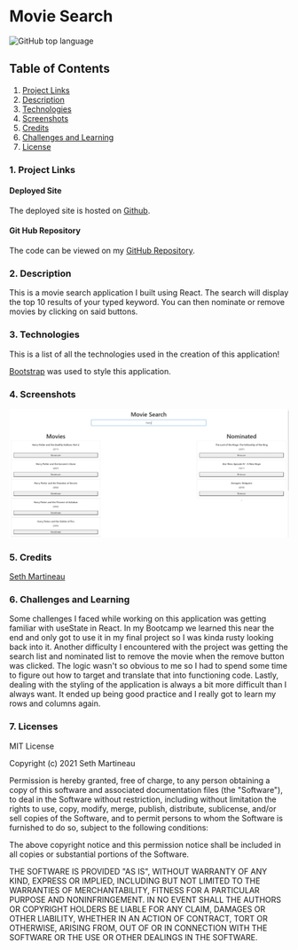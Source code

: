 # Movie Search
![GitHub top language](https://img.shields.io/github/languages/top/slothings/movie-search)

## Table of Contents

1. [ Project Links ](#links)
2. [ Description ](#description)
3. [ Technologies ](#technologies)
4. [ Screenshots ](#screenshots)
5. [ Credits ](#credits)
6. [ Challenges and Learning ](#challenges/learning)
7. [ License ](#license)

<a name = "links"></a>

### 1. Project Links

#### Deployed Site

The deployed site is hosted on [Github](https://slothings.github.io/movie-search/).

#### Git Hub Repository

The code can be viewed on my [GitHub Repository](https://github.com/slothings/movie-search).

<a name = "description"></a>

### 2. Description

This is a movie search application I built using React. The search will display the top 10 results of your typed keyword. You can then nominate or remove movies by clicking on said buttons.

<a name = "technologies" ></a>

### 3. Technologies

This is a list of all the technologies used in the creation of this application!

[Bootstrap](https://getbootstrap.com/) was used to style this application.

<a name = "screenshots"></a>

### 4. Screenshots

![Movie Search](src/screenShot.JPG)

<a name = "credits"></a>

### 5. Credits

[Seth Martineau](https://github.com/slothings)

<a name = "challenges/learning" >

### 6. Challenges and Learning

Some challenges I faced while working on this application was getting familiar with useState in React. In my Bootcamp we learned this near the end and only got to use it in my final project so I was kinda rusty looking back into it. Another difficulty I encountered with the project was getting the search list and nominated list to remove the movie when the remove button was clicked. The logic wasn't so obvious to me so I had to spend some time to figure out how to target and translate that into functioning code. Lastly, dealing with the styling of the application is always a bit more difficult than I always want. It ended up being good practice and I really got to learn my rows and columns again.

<a name = "license" ></a>

### 7. Licenses

MIT License

Copyright (c) 2021 Seth Martineau

Permission is hereby granted, free of charge, to any person obtaining a copy
of this software and associated documentation files (the "Software"), to deal
in the Software without restriction, including without limitation the rights
to use, copy, modify, merge, publish, distribute, sublicense, and/or sell
copies of the Software, and to permit persons to whom the Software is
furnished to do so, subject to the following conditions:

The above copyright notice and this permission notice shall be included in all
copies or substantial portions of the Software.

THE SOFTWARE IS PROVIDED "AS IS", WITHOUT WARRANTY OF ANY KIND, EXPRESS OR
IMPLIED, INCLUDING BUT NOT LIMITED TO THE WARRANTIES OF MERCHANTABILITY,
FITNESS FOR A PARTICULAR PURPOSE AND NONINFRINGEMENT. IN NO EVENT SHALL THE
AUTHORS OR COPYRIGHT HOLDERS BE LIABLE FOR ANY CLAIM, DAMAGES OR OTHER
LIABILITY, WHETHER IN AN ACTION OF CONTRACT, TORT OR OTHERWISE, ARISING FROM,
OUT OF OR IN CONNECTION WITH THE SOFTWARE OR THE USE OR OTHER DEALINGS IN THE
SOFTWARE.